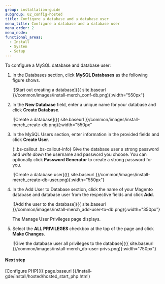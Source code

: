 ```yaml
---
group: installation-guide
subgroup: 02_config-hosted
title: Configure a database and a database user
menu_title: Configure a database and a database user
menu_order: 2
menu_node:
functional_areas:
  - Install
  - System
  - Setup
---
```


To configure a MySQL database and database user:

1.	In the Databases section, click **MySQL Databases** as the following figure shows.

    ![Start out creating a database]({{ site.baseurl }}/common/images/install-merch_conf-db.png){:width="550px"}

2.	In the **New Database** field, enter a unique name for your database and click **Create Database**.

    ![Create a database]({{ site.baseurl }}/common/images/install-merch_create-db.png){:width="550px"

3.	In the MySQL Users section, enter information in the provided fields and click **Create User**.

    {:.bs-callout .bs-callout-info}
    Give the database user a strong password and <em>write down</em> the username and password you choose. You can optionally click **Password Generator** to create a strong password for you.

    ![Create a database user]({{ site.baseurl }}/common/images/install-merch_create-db-user.png){:width="550px"}

4.	In the Add User to Database section, click the name of your Magento database and database user from the respective fields and click **Add**.

    ![Add the user to the database]({{ site.baseurl }}/common/images/install-merch_add-user-to-db.png){:width="350px"}

    The Manage User Privileges page displays.

5.	Select the **ALL PRIVILEGES** checkbox at the top of the page and click **Make Changes**.

    ![Give the database user all privileges to the database]({{ site.baseurl }}/common/images/install-merch_db-user-privs.png){:width="750px"}

#### Next step

[Configure PHP]({{ page.baseurl }}/install-gde/install/hosted/hosted_start_php.html)
